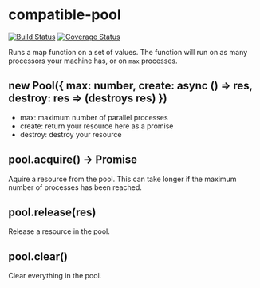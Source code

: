 # compatible-pool

[![Build Status](https://travis-ci.org/fabiosantoscode/compatible-pool.svg?branch=master)](https://travis-ci.org/fabiosantoscode/compatible-pool) [![Coverage Status](https://coveralls.io/repos/github/fabiosantoscode/compatible-pool/badge.svg?branch=master)](https://coveralls.io/github/fabiosantoscode/compatible-pool?branch=master)

Runs a map function on a set of values. The function will run on as many processors your machine has, or on `max` processes.

## new Pool({ max: number, create: async () => res, destroy: res => (destroys res) })

 - max: maximum number of parallel processes
 - create: return your resource here as a promise
 - destroy: destroy your resource

## pool.acquire() -> Promise<res>

Aquire a resource from the pool. This can take longer if the maximum number of processes has been reached.

## pool.release(res)

Release a resource in the pool.

## pool.clear()

Clear everything in the pool.
